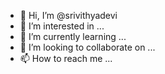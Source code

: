 - 👋 Hi, I’m @srivithyadevi
- 👀 I’m interested in ...
- 🌱 I’m currently learning ...
- 💞️ I’m looking to collaborate on ...
- 📫 How to reach me ...

<!---
srivithyadevi/srivithyadevi is a ✨ special ✨ repository because its `README.md` (this file) appears on your GitHub profile.
You can click the Preview link to take a look at your changes.
--->
